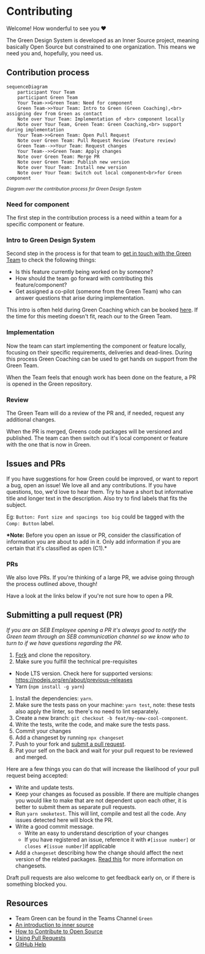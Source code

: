 # Contributing

Welcome! How wonderful to see you ❤️

The Green Design System is developed as an Inner Source project, meaning basically Open Source but constrained to one organization. This means we need you and, hopefully, you need us.

## Contribution process

```mermaid
sequenceDiagram
    participant Your Team
    participant Green Team
    Your Team->>Green Team: Need for component
    Green Team->>Your Team: Intro to Green (Green Coaching),<br> assigning dev from Green as contact
    Note over Your Team: Implementation of <br> component locally
    Note over Your Team, Green Team: Green Coaching,<br> support during implementation
    Your Team->>Green Team: Open Pull Request
    Note over Green Team: Pull Request Review (Feature review)
    Green Team-->>Your Team: Request changes
    Your Team-->>Green Team: Apply changes
    Note over Green Team: Merge PR
    Note over Green Team: Publish new version
    Note over Your Team: Install new version
    Note over Your Team: Switch out local component<br>for Green component
```

<small>_Diagram over the contribution process for Green Design System_</small>

### Need for component

The first step in the contribution process is a need within a team for a specific component or feature.

### Intro to Green Design System

Second step in the process is for that team to [get in touch with the Green Team](https://teams.microsoft.com/l/team/19%3AR-yrtyItfX3RWEyU8WrCyVy6u-eqWxYPbY1w2O7UVPs1%40thread.tacv2/conversations?groupId=3ad3eb8f-ab23-44e6-9b61-d08fee172513&tenantId=9a8ff9e3-0e35-4620-a724-e9834dc50b51) to check the following things:

- Is this feature currently being worked on by someone?
- How should the team go forward with contributing this feature/component?
- Get assigned a co-pilot (someone from the Green Team) who can answer questions that arise during implementation.

This intro is often held during Green Coaching which can be booked [here](https://teams.microsoft.com/l/entity/0d820ecd-def2-4297-adad-78056cde7c78/_djb2_msteams_prefix_4065088102?context=%7B%22channelId%22%3A%2219%3A33f450cae2764531930c4eca19aa4c26%40thread.tacv2%22%7D&tenantId=9a8ff9e3-0e35-4620-a724-e9834dc50b51).
If the time for this meeting doesn't fit, reach our to the Green Team.

### Implementation

Now the team can start implementing the component or feature locally, focusing on their specific requirements, deliveries and dead-lines. During this process Green Coaching can be used to get hands on support from the Green Team.

When the Team feels that enough work has been done on the feature, a PR is opened in the Green repository.

### Review

The Green Team will do a review of the PR and, if needed, request any additional changes.

When the PR is merged, Greens code packages will be versioned and published. The team can then switch out it's local component or feature with the one that is now in Green.

## Issues and PRs

If you have suggestions for how Green could be improved, or want to report a bug, open an issue! We love all and any contributions. If you have questions, too, we'd love to hear them. Try to have a short but informative title and longer text in the description. Also try to find labels that fits the subject.

Eg: `Button: Font size and spacings too big` could be tagged with the `Comp: Button` label.

**\*Note:** Before you open an issue or PR, consider the classification of information you are about to add in it. Only add information if you are certain that it's classified as open (C1).\*

### PRs

We also love PRs. If you're thinking of a large PR, we advise going through the process outlined above, though!

Have a look at the links below if you're not sure how to open a PR.

## Submitting a pull request (PR)

_If you are an SEB Employee opening a PR it's always good to notify the Green team through an SEB communication channel so we know who to turn to if we have questions regarding the PR._

1. [Fork](https://github.com/seb-oss/green/fork) and clone the repository.
1. Make sure you fulfill the technical pre-requisites

- Node LTS version. Check here for supported versions: https://nodejs.org/en/about/previous-releases
- Yarn (`npm install -g yarn`)

1. Install the dependencies: `yarn`.
1. Make sure the tests pass on your machine: `yarn test`, note: these tests also apply the linter, so there's no need to lint separately.
1. Create a new branch: `git checkout -b feat/my-new-cool-component`.
1. Write the tests, write the code, and make sure the tests pass.
1. Commit your changes
1. Add a changeset by running `npx changeset`
1. Push to your fork and [submit a pull request](https://github.com/seb-oss/green/pulls).
1. Pat your self on the back and wait for your pull request to be reviewed and merged.

Here are a few things you can do that will increase the likelihood of your pull request being accepted:

- Write and update tests.
- Keep your changes as focused as possible. If there are multiple changes you would like to make that are not dependent upon each other, it is better to submit them as separate pull requests.
- Run `yarn smoketest`. This will lint, compile and test all the code. Any issues detected here will block the PR.
- Write a good commit message.
  - Write an easy to understand description of your changes
  - If you have registered an issue, reference it with `#[issue number]` or `closes #[issue number]`if applicable
- Add a `changeset` describing how the change should affect the next version of the related packages. [Read this](https://github.com/changesets/changesets/blob/main/docs/adding-a-changeset.md) for more information on changesets.

Draft pull requests are also welcome to get feedback early on, or if there is something blocked you.

## Resources

- Team Green can be found in the Teams Channel `Green`
- [An introduction to inner source](https://resources.github.com/whitepapers/introduction-to-innersource/)
- [How to Contribute to Open Source](https://opensource.guide/how-to-contribute/)
- [Using Pull Requests](https://help.github.com/articles/about-pull-requests/)
- [GitHub Help](https://help.github.com)
